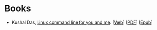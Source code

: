 # Books

  - Kushal Das, [Linux command line for you and me](https://github.com/kushaldas/lym). \[[Web](https://lym.readthedocs.io/en/latest/)\] \[[PDF](https://lym.readthedocs.io/_/downloads/en/latest/pdf/)\] \[[Epub](https://lym.readthedocs.io/_/downloads/en/latest/epub/)\]

<!--
  vim:  ft=markdown ic et norl wrap sw=4 sts=4:
  -->
